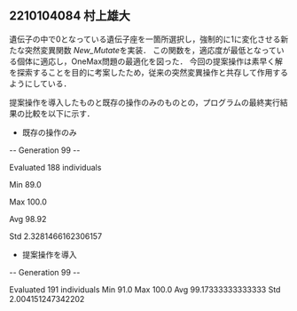 ## 2210104084 村上雄大

遺伝子の中で0となっている遺伝子座を一箇所選択し，強制的に1に変化させる新たな突然変異関数 *New_Mutate*を実装．
この関数を，適応度が最低となっている個体に適応し，OneMax問題の最適化を図った．
今回の提案操作は素早く解を探索することを目的に考案したため，従来の突然変異操作と共存して作用するようにしている．

提案操作を導入したものと既存の操作のみのものとの，プログラムの最終実行結果の比較を以下に示す．

* 既存の操作のみ

-- Generation 99 --

  Evaluated 188 individuals
  
  Min 89.0
  
  Max 100.0
  
  Avg 98.92
  
  Std 2.3281466162306157
  
* 提案操作を導入

-- Generation 99 --

  Evaluated 191 individuals
  Min 91.0
  Max 100.0
  Avg 99.17333333333333
  Std 2.004151247342202
